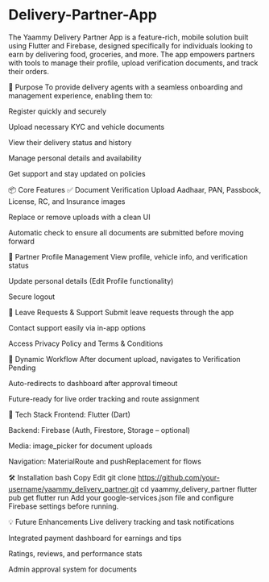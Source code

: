 # Delivery-Partner-App
The Yaammy Delivery Partner App is a feature-rich, mobile solution built using Flutter and Firebase, designed specifically for individuals looking to earn by delivering food, groceries, and more. The app empowers partners with tools to manage their profile, upload verification documents, and track their orders.


🎯 Purpose
To provide delivery agents with a seamless onboarding and management experience, enabling them to:

Register quickly and securely

Upload necessary KYC and vehicle documents

View their delivery status and history

Manage personal details and availability

Get support and stay updated on policies

📦 Core Features
✅ Document Verification
Upload Aadhaar, PAN, Passbook, License, RC, and Insurance images

Replace or remove uploads with a clean UI

Automatic check to ensure all documents are submitted before moving forward

👤 Partner Profile Management
View profile, vehicle info, and verification status

Update personal details (Edit Profile functionality)

Secure logout

📆 Leave Requests & Support
Submit leave requests through the app

Contact support easily via in-app options

Access Privacy Policy and Terms & Conditions

🔄 Dynamic Workflow
After document upload, navigates to Verification Pending

Auto-redirects to dashboard after approval timeout

Future-ready for live order tracking and route assignment

🧱 Tech Stack
Frontend: Flutter (Dart)

Backend: Firebase (Auth, Firestore, Storage – optional)

Media: image_picker for document uploads

Navigation: MaterialRoute and pushReplacement for flows

🛠 Installation
bash
Copy
Edit
git clone https://github.com/your-username/yaammy_delivery_partner.git
cd yaammy_delivery_partner
flutter pub get
flutter run
Add your google-services.json file and configure Firebase settings before running.

💡 Future Enhancements
Live delivery tracking and task notifications

Integrated payment dashboard for earnings and tips

Ratings, reviews, and performance stats

Admin approval system for documents

